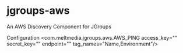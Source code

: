 jgroups-aws
===========

An AWS Discovery Component for JGroups

Configuration 
    <com.meltmedia.jgroups.aws.AWS_PING
      access_key=""
      secret_key=""
      endpoint=""
      tag_names="Name,Environment"/>
